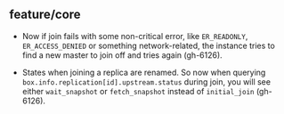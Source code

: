 ## feature/core

* Now if join fails with some non-critical error, like `ER_READONLY`,
  `ER_ACCESS_DENIED` or something network-related, the instance tries
  to find a new master to join off and tries again (gh-6126).

* States when joining a replica are renamed. So now when querying
  `box.info.replication[id].upstream.status` during join, you will
  see either `wait_snapshot` or `fetch_snapshot` instead of
  `initial_join` (gh-6126).
